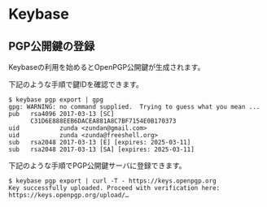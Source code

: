 # Keybase
## PGP公開鍵の登録
Keybaseの利用を始めるとOpenPGP公開鍵が生成されます。

下記のような手順で鍵IDを確認できます。

```
$ keybase pgp export | gpg
gpg: WARNING: no command supplied.  Trying to guess what you mean ...
pub   rsa4096 2017-03-13 [SC]
      C31D6E888EEB6DACEA881A8C7BF7154E0B170373
uid           zunda <zundan@gmail.com>
uid           zunda <zunda@freeshell.org>
sub   rsa2048 2017-03-13 [E] [expires: 2025-03-11]
sub   rsa2048 2017-03-13 [SA] [expires: 2025-03-11]
```

下記のような手順でPGP公開鍵サーバに登録できます。

```
$ keybase pgp export | curl -T - https://keys.openpgp.org
Key successfully uploaded. Proceed with verification here:
https://keys.openpgp.org/upload/…
```
